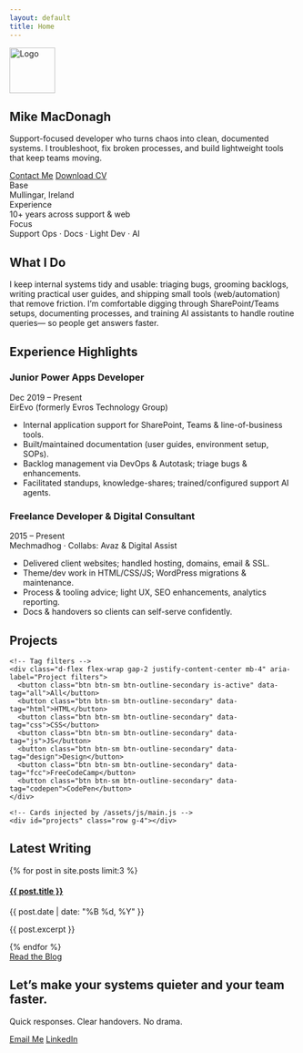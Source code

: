 ```yaml
---
layout: default
title: Home
---
```


<!-- HERO -->
<section class="py-5 text-center" style="background: var(--bg);">
  <div class="container">
    <img src="{{ '/assets/images/logo.png' | relative_url }}" alt="Logo" class="mb-3" style="height: 80px;">
    <h1 class="display-5 fw-bold mb-3">Mike MacDonagh</h1>
    <p class="lead mx-auto" style="max-width: 760px;">
      Support-focused developer who turns chaos into clean, documented systems.
      I troubleshoot, fix broken processes, and build lightweight tools that keep teams moving.
    </p>
    <div class="d-flex gap-2 justify-content-center mt-3">
      <a href="mailto:michael@mechmadhog.com" class="btn btn-primary">Contact Me</a>
      <a href="{{ '/assets/docs/michael-macdonagh-cv-aug-2025.pdf' | relative_url }}" class="btn btn-outline-secondary">Download CV</a>
    </div>
  </div>
</section>

<!-- SNAPSHOT -->
<section class="py-4 border-top border-bottom" style="background: var(--bg-elev);">
  <div class="container">
    <div class="row g-3 text-center">
      <div class="col-12 col-md-4">
        <div class="small text-uppercase text-muted">Base</div>
        <div class="fw-semibold">Mullingar, Ireland</div>
      </div>
      <div class="col-12 col-md-4">
        <div class="small text-uppercase text-muted">Experience</div>
        <div class="fw-semibold">10+ years across support & web</div>
      </div>
      <div class="col-12 col-md-4">
        <div class="small text-uppercase text-muted">Focus</div>
        <div class="fw-semibold">Support Ops · Docs · Light Dev · AI</div>
      </div>
    </div>
  </div>
</section>

<!-- WHAT I DO -->
<section class="py-5">
  <div class="container">
    <div class="row justify-content-center">
      <div class="col-lg-10">
        <h2 class="h3 mb-3 text-center">What I Do</h2>
        <p class="mx-auto" style="max-width: 70ch;">
          I keep internal systems tidy and usable: triaging bugs, grooming backlogs, writing practical user guides,
          and shipping small tools (web/automation) that remove friction. I’m comfortable digging through
          SharePoint/Teams setups, documenting processes, and training AI assistants to handle routine queries—
          so people get answers faster.
        </p>
      </div>
    </div>
  </div>
</section>

<!-- EXPERIENCE HIGHLIGHTS -->
<section class="py-5">
  <div class="container">
    <h2 class="h3 mb-4 text-center">Experience Highlights</h2>
    <div class="row g-4 justify-content-center">
      <div class="col-md-6">
        <div class="card h-100 shadow-sm">
          <div class="card-body">
            <div class="d-flex justify-content-between align-items-start">
              <h3 class="h5 mb-2">Junior Power Apps Developer</h3>
              <span class="badge text-bg-light">Dec 2019 – Present</span>
            </div>
            <div class="text-muted small mb-2">EirEvo (formerly Evros Technology Group)</div>
            <ul class="mb-0">
              <li>Internal application support for SharePoint, Teams & line-of-business tools.</li>
              <li>Built/maintained documentation (user guides, environment setup, SOPs).</li>
              <li>Backlog management via DevOps & Autotask; triage bugs & enhancements.</li>
              <li>Facilitated standups, knowledge-shares; trained/configured support AI agents.</li>
            </ul>
          </div>
        </div>
      </div>
      <div class="col-md-6">
        <div class="card h-100 shadow-sm">
          <div class="card-body">
            <div class="d-flex justify-content-between align-items-start">
              <h3 class="h5 mb-2">Freelance Developer & Digital Consultant</h3>
              <span class="badge text-bg-light">2015 – Present</span>
            </div>
            <div class="text-muted small mb-2">Mechmadhog · Collabs: Avaz & Digital Assist</div>
            <ul class="mb-0">
              <li>Delivered client websites; handled hosting, domains, email & SSL.</li>
              <li>Theme/dev work in HTML/CSS/JS; WordPress migrations & maintenance.</li>
              <li>Process & tooling advice; light UX, SEO enhancements, analytics reporting.</li>
              <li>Docs & handovers so clients can self-serve confidently.</li>
            </ul>
          </div>
        </div>
      </div>
    </div>
  </div>
</section>

<!-- PROJECTS GALLERY (dynamic with tag filters) -->
<section class="py-5">
  <div class="container">
    <h2 class="h3 text-center mb-3">Projects</h2>

    <!-- Tag filters -->
    <div class="d-flex flex-wrap gap-2 justify-content-center mb-4" aria-label="Project filters">
      <button class="btn btn-sm btn-outline-secondary is-active" data-tag="all">All</button>
      <button class="btn btn-sm btn-outline-secondary" data-tag="html">HTML</button>
      <button class="btn btn-sm btn-outline-secondary" data-tag="css">CSS</button>
      <button class="btn btn-sm btn-outline-secondary" data-tag="js">JS</button>
      <button class="btn btn-sm btn-outline-secondary" data-tag="design">Design</button>
      <button class="btn btn-sm btn-outline-secondary" data-tag="fcc">FreeCodeCamp</button>
      <button class="btn btn-sm btn-outline-secondary" data-tag="codepen">CodePen</button>
    </div>

    <!-- Cards injected by /assets/js/main.js -->
    <div id="projects" class="row g-4"></div>
  </div>
</section>

<!-- LATEST POSTS -->
<section class="py-5 bg-light">
  <div class="container">
    <h2 class="h3 text-center mb-4">Latest Writing</h2>
    {% for post in site.posts limit:3 %}
      <div class="mb-4 mx-auto" style="max-width: 880px;">
        <h4 class="mb-1"><a href="{{ post.url | relative_url }}" class="text-decoration-none">{{ post.title }}</a></h4>
        <div class="text-muted small mb-2">{{ post.date | date: "%B %d, %Y" }}</div>
        <p class="mb-0">{{ post.excerpt }}</p>
      </div>
    {% endfor %}
    <div class="text-center mt-3">
      <a href="{{ '/blog' | relative_url }}" class="btn btn-outline-secondary">Read the Blog</a>
    </div>
  </div>
</section>

<!-- CONTACT -->
<section class="py-5 text-center border-top">
  <div class="container">
    <h2 class="h4 mb-2">Let’s make your systems quieter and your team faster.</h2>
    <p class="text-muted mb-3">Quick responses. Clear handovers. No drama.</p>
    <div class="d-flex gap-2 justify-content-center">
      <a class="btn btn-primary" href="mailto:michael@mechmadhog.com">Email Me</a>
      <a class="btn btn-outline-secondary" href="https://www.linkedin.com/in/michaelmacdonagh/" target="_blank" rel="noopener">LinkedIn</a>
    </div>
  </div>
</section>
